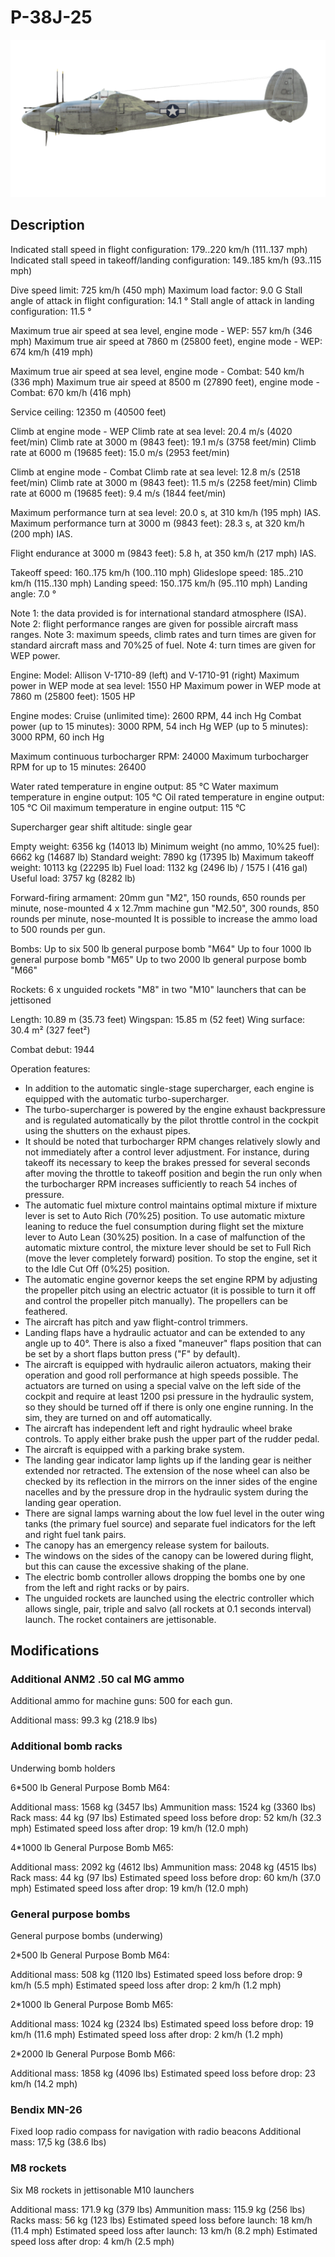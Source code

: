# P-38J-25

![p38j25](../images/p38j25.png)

## Description

Indicated stall speed in flight configuration: 179..220 km/h (111..137 mph)
Indicated stall speed in takeoff/landing configuration: 149..185 km/h (93..115 mph)

Dive speed limit: 725 km/h (450 mph)
Maximum load factor: 9.0 G
Stall angle of attack in flight configuration: 14.1 °
Stall angle of attack in landing configuration: 11.5 °

Maximum true air speed at sea level, engine mode - WEP: 557 km/h (346 mph)
Maximum true air speed at 7860 m (25800 feet), engine mode - WEP: 674 km/h (419 mph)

Maximum true air speed at sea level, engine mode - Combat: 540 km/h (336 mph)
Maximum true air speed at 8500 m (27890 feet), engine mode - Combat: 670 km/h (416 mph)

Service ceiling: 12350 m (40500 feet)

Climb at engine mode - WEP
Climb rate at sea level: 20.4 m/s (4020 feet/min)
Climb rate at 3000 m (9843 feet): 19.1 m/s (3758 feet/min)
Climb rate at 6000 m (19685 feet): 15.0 m/s (2953 feet/min)

Climb at engine mode - Combat
Climb rate at sea level: 12.8 m/s (2518 feet/min)
Climb rate at 3000 m (9843 feet): 11.5 m/s (2258 feet/min)
Climb rate at 6000 m (19685 feet): 9.4 m/s (1844 feet/min)

Maximum performance turn at sea level: 20.0 s, at 310 km/h (195 mph) IAS.
Maximum performance turn at 3000 m (9843 feet): 28.3 s, at 320 km/h (200 mph) IAS.

Flight endurance at 3000 m (9843 feet): 5.8 h, at 350 km/h (217 mph) IAS.

Takeoff speed: 160..175 km/h (100..110 mph)
Glideslope speed: 185..210 km/h (115..130 mph)
Landing speed: 150..175 km/h (95..110 mph)
Landing angle: 7.0 °

Note 1: the data provided is for international standard atmosphere (ISA).
Note 2: flight performance ranges are given for possible aircraft mass ranges.
Note 3: maximum speeds, climb rates and turn times are given for standard aircraft mass and 70%25 of fuel.
Note 4: turn times are given for WEP power.

Engine:
Model: Allison V-1710-89 (left) and V-1710-91 (right)
Maximum power in WEP mode at sea level: 1550 HP
Maximum power in WEP mode at 7860 m (25800 feet): 1505 HP

Engine modes:
Cruise (unlimited time): 2600 RPM, 44 inch Hg
Combat power (up to 15 minutes): 3000 RPM, 54 inch Hg
WEP (up to 5 minutes): 3000 RPM, 60 inch Hg

Maximum continuous turbocharger RPM: 24000
Maximum turbocharger RPM for up to 15 minutes: 26400

Water rated temperature in engine output: 85 °C
Water maximum temperature in engine output: 105 °C
Oil rated temperature in engine output: 105 °C
Oil maximum temperature in engine output: 115 °C

Supercharger gear shift altitude: single gear

Empty weight: 6356 kg (14013 lb)
Minimum weight (no ammo, 10%25 fuel): 6662 kg (14687 lb)
Standard weight: 7890 kg (17395 lb)
Maximum takeoff weight: 10113 kg (22295 lb)
Fuel load: 1132 kg (2496 lb) / 1575 l (416 gal)
Useful load: 3757 kg (8282 lb)

Forward-firing armament:
20mm gun "M2", 150 rounds, 650 rounds per minute, nose-mounted
4 x 12.7mm machine gun "M2.50", 300 rounds, 850 rounds per minute, nose-mounted
It is possible to increase the ammo load to 500 rounds per gun.

Bombs:
Up to six 500 lb general purpose bomb "M64"
Up to four 1000 lb general purpose bomb "M65"
Up to two 2000 lb general purpose bomb "M66"

Rockets:
6 x unguided rockets "M8" in two "M10" launchers that can be jettisoned

Length: 10.89 m (35.73 feet)
Wingspan: 15.85 m (52 feet)
Wing surface: 30.4 m² (327 feet²)

Combat debut: 1944

Operation features:
- In addition to the automatic single-stage supercharger, each engine is equipped with the automatic turbo-supercharger.
- The turbo-supercharger is powered by the engine exhaust backpressure and is regulated automatically by the pilot throttle control in the cockpit using the shutters on the exhaust pipes.
- It should be noted that turbocharger RPM changes relatively slowly and not immediately after a control lever adjustment. For instance, during takeoff its necessary to keep the brakes pressed for several seconds after moving the throttle to takeoff position and begin the run only when the turbocharger RPM increases sufficiently to reach 54 inches of pressure.
- The automatic fuel mixture control maintains optimal mixture if mixture lever is set to Auto Rich (70%25) position. To use automatic mixture leaning to reduce the fuel consumption during flight set the mixture lever to Auto Lean (30%25) position. In a case of malfunction of the automatic mixture control, the mixture lever should be set to Full Rich (move the lever completely forward) position. To stop the engine, set it to the Idle Cut Off (0%25) position.
- The automatic engine governor keeps the set engine RPM by adjusting the propeller pitch using an electric actuator (it is possible to turn it off and control the propeller pitch manually). The propellers can be feathered.
- The aircraft has pitch and yaw flight-control trimmers.
- Landing flaps have a hydraulic actuator and can be extended to any angle up to 40°. There is also a fixed "maneuver" flaps position that can be set by a short flaps button press ("F" by default).
- The aircraft is equipped with hydraulic aileron actuators, making their operation and good roll performance at high speeds possible. The actuators are turned on using a special valve on the left side of the cockpit and require at least 1200 psi pressure in the hydraulic system, so they should be turned off if there is only one engine running. In the sim, they are turned on and off automatically.
- The aircraft has independent left and right hydraulic wheel brake controls. To apply either brake push the upper part of the rudder pedal.
- The aircraft is equipped with a parking brake system.
- The landing gear indicator lamp lights up if the landing gear is neither extended nor retracted. The extension of the nose wheel can also be checked by its reflection in the mirrors on the inner sides of the engine nacelles and by the pressure drop in the hydraulic system during the landing gear operation.
- There are signal lamps warning about the low fuel level in the outer wing tanks (the primary fuel source) and separate fuel indicators for the left and right fuel tank pairs.
- The canopy has an emergency release system for bailouts.
- The windows on the sides of the canopy can be lowered during flight, but this can cause the excessive shaking of the plane.
- The electric bomb controller allows dropping the bombs one by one from the left and right racks or by pairs.
- The unguided rockets are launched using the electric controller which allows single, pair, triple and salvo (all rockets at 0.1 seconds interval) launch. The rocket containers are jettisonable.

## Modifications


### Additional ANM2 .50 cal MG ammo

Additional ammo for machine guns: 500 for each gun.

Additional mass: 99.3 kg (218.9 lbs)


### Additional bomb racks

Underwing bomb holders

6*500 lb General Purpose Bomb M64:

Additional mass: 1568 kg (3457 lbs)
Ammunition mass: 1524 kg (3360 lbs)
Rack mass: 44 kg (97 lbs)
Estimated speed loss before drop: 52 km/h (32.3 mph)
Estimated speed loss after drop: 19 km/h (12.0 mph) 

4*1000 lb General Purpose Bomb M65:

Additional mass: 2092 kg (4612 lbs)
Ammunition mass: 2048 kg (4515 lbs)
Rack mass: 44 kg (97 lbs)
Estimated speed loss before drop: 60 km/h (37.0 mph)
Estimated speed loss after drop: 19 km/h (12.0 mph) 




### General purpose bombs

General purpose bombs (underwing)

2*500 lb General Purpose Bomb M64:

Additional mass: 508 kg (1120 lbs)
Estimated speed loss before drop: 9 km/h (5.5 mph)
Estimated speed loss after drop: 2 km/h (1.2 mph) 

2*1000 lb General Purpose Bomb M65:

Additional mass: 1024 kg (2324 lbs)
Estimated speed loss before drop: 19 km/h (11.6 mph)
Estimated speed loss after drop: 2 km/h (1.2 mph) 

2*2000 lb General Purpose Bomb M66:

Additional mass: 1858 kg (4096 lbs)
Estimated speed loss before drop: 23 km/h (14.2 mph)


### Bendix MN-26

Fixed loop radio compass for navigation with radio beacons
Additional mass: 17,5 kg (38.6 lbs)


### M8 rockets

Six M8 rockets in jettisonable M10 launchers

Additional mass: 171.9 kg (379 lbs)
Ammunition mass: 115.9 kg (256 lbs)
Racks mass: 56 kg (123 lbs)
Estimated speed loss before launch: 18 km/h (11.4 mph)
Estimated speed loss after launch: 13 km/h (8.2 mph)
Estimated speed loss after drop: 4 km/h (2.5 mph)
